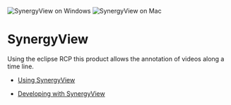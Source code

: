 ![SynergyView on Windows](https://github.com/synergynet/synergyview/wiki/synergyview_win_full.png)
![SynergyView on Mac](https://github.com/synergynet/synergyview/wiki/synergyview_mac_full.png)

# SynergyView

Using the eclipse RCP this product allows the annotation of videos along a time line.

* [Using SynergyView](https://github.com/synergynet/synergyview/wiki/Using-SynergyView)

* [Developing with SynergyView](https://github.com/synergynet/synergyview/wiki/Developing-with-SynergyView)
